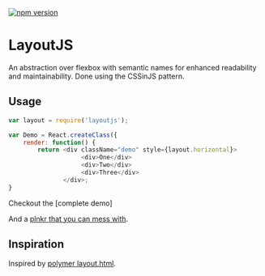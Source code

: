 [![npm version](https://badge.fury.io/js/layoutjs.svg)](http://badge.fury.io/js/layoutjs)

# LayoutJS
An abstraction over flexbox with semantic names for enhanced readability and maintainability. Done using the CSSinJS pattern.

## Usage

```js
var layout = require('layoutjs');

var Demo = React.createClass({
    render: function() {
        return <div className="demo" style={layout.horizontal}>
                    <div>One</div>
                    <div>Two</div>
                    <div>Three</div>
               </div>;
}
```

Checkout the [complete demo]

And a [plnkr that you can mess with](http://plnkr.co/edit/T3N3xXk86ZHCD1iXNcJj?p=preview). 

## Inspiration
Inspired by [polymer layout.html](https://www.polymer-project.org/0.5/docs/polymer/layout-attrs.html).